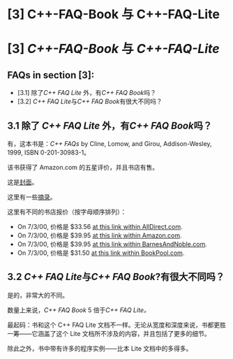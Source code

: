 # [3] C++-FAQ-Book 与 C++-FAQ-Lite

# [3] *C++-FAQ-Book* 与 *C++-FAQ-Lite*

## FAQs in section [3]:

*   [3.1] 除了*C++ FAQ Lite* 外，有*C++ FAQ Book*吗？
*   [3.2] *C++ FAQ Lite*与*C++ FAQ Book*有很大不同吗？

## 3.1 除了 *C++ FAQ Lite* 外，有*C++ FAQ Book*吗？

有，这本书是：*C++ FAQs* by Cline, Lomow, and Girou, Addison-Wesley, 1999, ISBN 0-201-30983-1。

该书获得了 Amazon.com 的五星评价，并且书店有售。

这是[封面](http://www.awl.com/cseng/titles/0-201-30983-1/0201309831.A.jpg)。

这里有一些[摘录](http://www.awl.com/cseng/titles/0-201-30983-1)。

这里有不同的书店报价（按字母顺序排列）：

*   On 7/3/00, 价格是 $33.56 [at this link within AllDirect.com](http://www.alldirect.com/book.asp?isbn=0201309831).
*   On 7/3/00, 价格是 $39.95 [at this link within Amazon.com](http://www.amazon.com/exec/obidos/ASIN/0201309831).
*   On 7/3/00, 价格是 $39.95 [at this link within BarnesAndNoble.com](http://shop.barnesandnoble.com/booksearch/isbnInquiry.asp?isbn=0201309831).
*   On 7/3/00, 价格是 $31.50 [at this link within BookPool.com](http://www.bookpool.com/.x/oboisf4qor/sm/0201309831).

## 3.2 *C++ FAQ Lite*与*C++ FAQ Book*?有很大不同吗？

是的，非常大的不同。

数量上来说，*C++ FAQ Book* 5 倍于*C++ FAQ Lite。*

最起码：书和这个 C++ FAQ Lite 文档不一样。无论从宽度和深度来说，书都更胜一筹——它涵盖了这个 Lite 文档所不涉及的内容，并且包括了更多的细节。

除此之外，书中带有许多的程序实例——比本 Lite 文档中的多得多。
